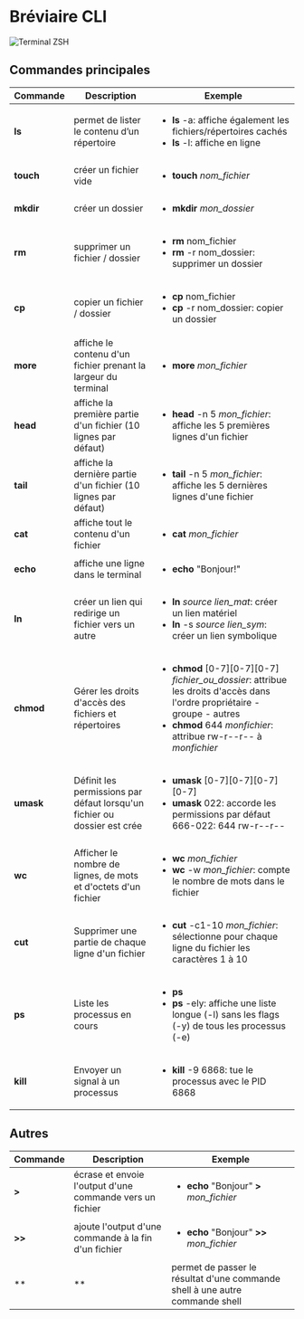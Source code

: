 # Bréviaire CLI


![Terminal ZSH](https://miro.medium.com/max/4136/1*DUiI66gNESMgRhg97GcuPg.png)


## Commandes principales


Commande | Description | Exemple
--- | --- | ---
**ls** | permet de lister le contenu d’un répertoire | <ul><li>**ls** -a: affiche également les fichiers/répertoires cachés</li><li>**ls** -l: affiche en ligne</li></ul>
**touch** | créer un fichier vide | <ul><li>**touch** *nom_fichier*</li></ul>
**mkdir** | créer un dossier | <ul><li>**mkdir** *mon_dossier*</li></ul>
**rm** | supprimer un fichier / dossier | <ul><li>**rm** nom_fichier</li><li>**rm** -r nom_dossier: supprimer un dossier</li></ul>
**cp** | copier un fichier / dossier | <ul><li>**cp** nom_fichier</li><li>**cp** -r nom_dossier: copier un dossier</li></ul>
**more** | affiche le contenu d'un fichier prenant la largeur du terminal | <ul><li>**more** *mon_fichier*</li></ul>
**head** | affiche la première partie d'un fichier (10 lignes par défaut) | <ul><li>**head** -n 5 *mon_fichier*: affiche les 5 premières lignes d'un fichier</li></ul>
**tail** | affiche la dernière partie d'un fichier (10 lignes par défaut) | <ul><li>**tail** -n 5 *mon_fichier*: affiche les 5 dernières lignes d'une fichier</li></ul>
**cat** | affiche tout le contenu d'un fichier | <ul><li>**cat** *mon_fichier*</li></ul>
**echo** | affiche une ligne dans le terminal | <ul><li>**echo** "Bonjour!"</li></ul>
**ln** | créer un lien qui redirige un fichier vers un autre | <ul><li>**ln** *source* *lien_mat*: créer un lien matériel</li><li>**ln** -s *source* *lien_sym*: créer un lien symbolique</li></ul>
**chmod** | Gérer les droits d'accès des fichiers et répertoires | <ul><li>**chmod** [0-7][0-7][0-7] *fichier_ou_dossier*: attribue les droits d'accès dans l'ordre propriétaire - groupe - autres</li><li>**chmod** 644 *monfichier*: attribue rw-r--r-- à *monfichier*</li></ul>
**umask** | Définit les permissions par défaut lorsqu'un fichier ou dossier est crée | <ul><li>**umask** [0-7][0-7][0-7][0-7]</li><li>**umask** 022: accorde les permissions par défaut 666-022: 644 rw-r--r--</li></ul>
**wc** | Afficher le nombre de lignes, de mots et d'octets d'un fichier | <ul><li>**wc** *mon_fichier*</li><li>**wc** -w *mon_fichier*: compte le nombre de mots dans le fichier</li></ul>
**cut** | Supprimer une partie de chaque ligne d'un fichier | <ul><li>**cut** -c1-10 *mon_fichier*: sélectionne pour chaque ligne du fichier les caractères 1 à 10</li></ul>
**ps** | Liste les processus en cours | <ul><li>**ps**</li><li>**ps** -ely: affiche une liste longue (-l) sans les flags (-y) de tous les processus (-e)</li></ul>
**kill** | Envoyer un signal à un processus | <ul><li>**kill** -9 6868: tue le processus avec le PID 6868</li></ul>


## Autres


Commande | Description | Exemple
--- | --- | ---
**>** | écrase et envoie l'output d'une commande vers un fichier | <ul><li>**echo** "Bonjour" **>** *mon_fichier*</li></ul>
**>>** | ajoute l'output d'une commande à la fin d'un fichier | <ul><li>**echo** "Bonjour" **>>** *mon_fichier*</li></ul>
**|** | permet de passer le résultat d'une commande shell à une autre commande shell | <ul><li>**man** curl **|** **more**: affiche la première partie de man curl</li></ul>
